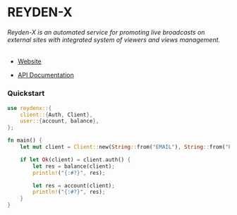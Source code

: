 # REYDEN-X

###### Reyden-X is an automated service for promoting live broadcasts on external sites with integrated system of viewers and views management.

- [Website](https://reyden-x.com/en)

- [API Documentation](https://api.reyden-x.com/docs)

### Quickstart

```rust
use reydenx::{
    client::{Auth, Client},
    user::{account, balance},
};

fn main() {
    let mut client = Client::new(String::from("EMAIL"), String::from("PASSWORD"));

    if let Ok(client) = client.auth() {
        let res = balance(client);
        println!("{:#?}", res);

        let res = account(client);
        println!("{:#?}", res);
    }
}
```
